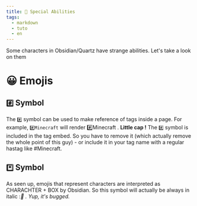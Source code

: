 ```yaml
---
title: 🍭 Special Abilities
tags:
  - markdown
  - tuto
  - en
---
```

Some characters in Obsidian/Quartz have strange abilities. Let's take a look on them

# 😀 Emojis
## `#️⃣` Symbol

The `#️⃣` symbol can be used to make reference of tags inside a page.
For example, `#️⃣Minecraft` will render #️⃣Minecraft .
**Little cap !** The `#️⃣` symbol is included in the tag embed. So you have to remove it (which actually remove the whole point of this guy) - or include it in your tag name with a regular hastag like #Minecraft.
## `*️⃣` Symbol
As seen up, emojis that represent characters are interpreted as CHARACHTER + BOX by Obsidian. So this symbol will actually be always in italic :*️⃣ . Yup, it's bugged.*